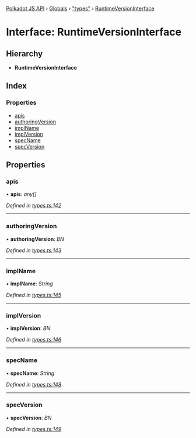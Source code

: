 [Polkadot JS API](../README.md) › [Globals](../globals.md) › ["types"](../modules/_types_.md) › [RuntimeVersionInterface](_types_.runtimeversioninterface.md)

# Interface: RuntimeVersionInterface

## Hierarchy

* **RuntimeVersionInterface**

## Index

### Properties

* [apis](_types_.runtimeversioninterface.md#apis)
* [authoringVersion](_types_.runtimeversioninterface.md#authoringversion)
* [implName](_types_.runtimeversioninterface.md#implname)
* [implVersion](_types_.runtimeversioninterface.md#implversion)
* [specName](_types_.runtimeversioninterface.md#specname)
* [specVersion](_types_.runtimeversioninterface.md#specversion)

## Properties

###  apis

• **apis**: *any[]*

*Defined in [types.ts:142](https://github.com/polkadot-js/api/blob/011e24bd49/packages/types/src/types.ts#L142)*

___

###  authoringVersion

• **authoringVersion**: *BN*

*Defined in [types.ts:143](https://github.com/polkadot-js/api/blob/011e24bd49/packages/types/src/types.ts#L143)*

___

###  implName

• **implName**: *String*

*Defined in [types.ts:145](https://github.com/polkadot-js/api/blob/011e24bd49/packages/types/src/types.ts#L145)*

___

###  implVersion

• **implVersion**: *BN*

*Defined in [types.ts:146](https://github.com/polkadot-js/api/blob/011e24bd49/packages/types/src/types.ts#L146)*

___

###  specName

• **specName**: *String*

*Defined in [types.ts:148](https://github.com/polkadot-js/api/blob/011e24bd49/packages/types/src/types.ts#L148)*

___

###  specVersion

• **specVersion**: *BN*

*Defined in [types.ts:149](https://github.com/polkadot-js/api/blob/011e24bd49/packages/types/src/types.ts#L149)*
